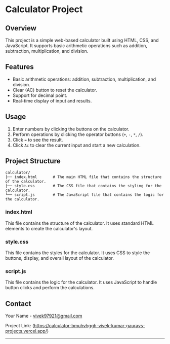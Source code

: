 # Calculator Project
 
## Overview
This project is a simple web-based calculator built using HTML, CSS, and JavaScript. It supports basic arithmetic operations such as addition, subtraction, multiplication, and division.

## Features
- Basic arithmetic operations: addition, subtraction, multiplication, and division.
- Clear (AC) button to reset the calculator.
- Support for decimal point.
- Real-time display of input and results.


## Usage
1. Enter numbers by clicking the buttons on the calculator.
2. Perform operations by clicking the operator buttons (`+`, `-`, `*`, `/`).
3. Click `=` to see the result.
4. Click `Ac` to clear the current input and start a new calculation.

## Project Structure
```
calculator/
├── index.html       # The main HTML file that contains the structure of the calculator.
├── style.css        # The CSS file that contains the styling for the calculator.
└── script.js        # The JavaScript file that contains the logic for the calculator.
```

### index.html
This file contains the structure of the calculator. It uses standard HTML elements to create the calculator's layout.

### style.css
This file contains the styles for the calculator. It uses CSS to style the buttons, display, and overall layout of the calculator.

### script.js
This file contains the logic for the calculator. It uses JavaScript to handle button clicks and perform the calculations.


## Contact
Your Name - [vivek97921@gmail.com](mailto:vivek97921@gmail.com)

Project Link: (https://calculator-bmuhvhggh-vivek-kumar-gauravs-projects.vercel.app/)


---
